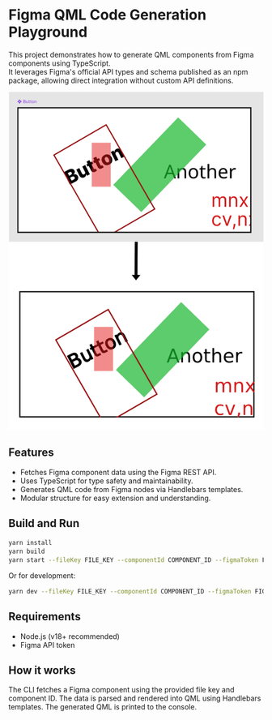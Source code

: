 # Figma QML Code Generation Playground

This project demonstrates how to generate QML components from Figma components using TypeScript.  
It leverages Figma's official API types and schema published as an npm package, allowing direct integration without custom API definitions.

<p align="center">
  <img src="./figma2qml.svg" width="550">
</p>

## Features

- Fetches Figma component data using the Figma REST API.
- Uses TypeScript for type safety and maintainability.
- Generates QML code from Figma nodes via Handlebars templates.
- Modular structure for easy extension and understanding.

## Build and Run

```bash
yarn install
yarn build
yarn start --fileKey FILE_KEY --componentId COMPONENT_ID --figmaToken FIGMA_TOKEN
```

Or for development:

```bash
yarn dev --fileKey FILE_KEY --componentId COMPONENT_ID --figmaToken FIGMA_TOKEN
```

## Requirements
* Node.js (v18+ recommended)
* Figma API token

## How it works

The CLI fetches a Figma component using the provided file key and component ID.
The data is parsed and rendered into QML using Handlebars templates.
The generated QML is printed to the console.
